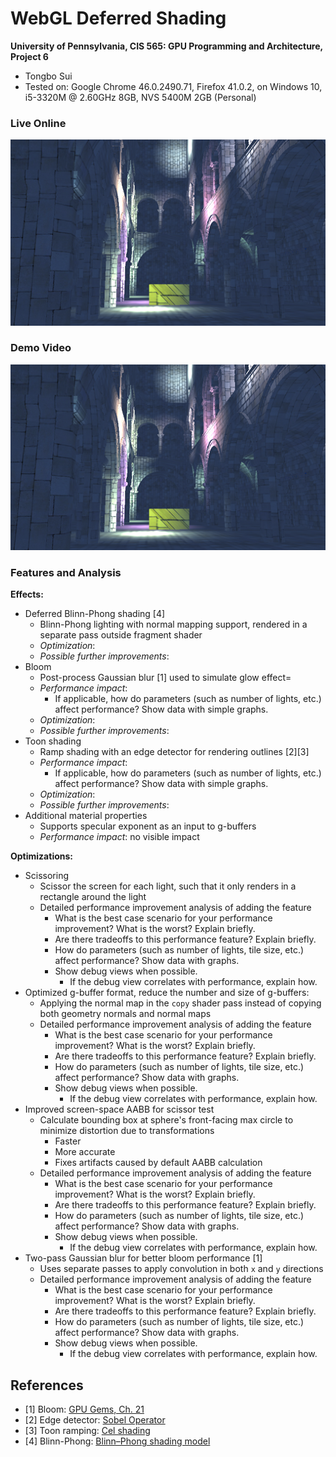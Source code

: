 WebGL Deferred Shading
======================

**University of Pennsylvania, CIS 565: GPU Programming and Architecture, Project 6**

* Tongbo Sui
* Tested on: Google Chrome 46.0.2490.71, Firefox 41.0.2, on Windows 10, i5-3320M @ 2.60GHz 8GB, NVS 5400M 2GB (Personal)

### Live Online

[![](img/thumb.png)](http://TODO.github.io/Project6-WebGL-Deferred-Shading)

### Demo Video

[![](img/video.png)](TODO)

### Features and Analysis

**Effects:**

* Deferred Blinn-Phong shading [4]
  * Blinn-Phong lighting with normal mapping support, rendered in a separate pass outside fragment shader
  * *Optimization*:
  * *Possible further improvements*: 
* Bloom
  * Post-process Gaussian blur [1] used to simulate glow effect=
  * *Performance impact*:
    * If applicable, how do parameters (such as number of lights, etc.)
      affect performance? Show data with simple graphs.
  * *Optimization*:
  * *Possible further improvements*: 
* Toon shading
  * Ramp shading with an edge detector for rendering outlines [2][3]
  * *Performance impact*:
    * If applicable, how do parameters (such as number of lights, etc.)
      affect performance? Show data with simple graphs.
  * *Optimization*:
  * *Possible further improvements*: 
* Additional material properties
  * Supports specular exponent as an input to g-buffers
  * *Performance impact*: no visible impact

**Optimizations:**
* Scissoring
  * Scissor the screen for each light, such that it only renders in a rectangle around the light
  * Detailed performance improvement analysis of adding the feature
    * What is the best case scenario for your performance improvement? What is
      the worst? Explain briefly.
    * Are there tradeoffs to this performance feature? Explain briefly.
    * How do parameters (such as number of lights, tile size, etc.) affect
      performance? Show data with graphs.
    * Show debug views when possible.
      * If the debug view correlates with performance, explain how.
* Optimized g-buffer format, reduce the number and size of g-buffers:
  * Applying the normal map in the `copy` shader pass instead of copying both geometry normals and normal maps
  * Detailed performance improvement analysis of adding the feature
    * What is the best case scenario for your performance improvement? What is
      the worst? Explain briefly.
    * Are there tradeoffs to this performance feature? Explain briefly.
    * How do parameters (such as number of lights, tile size, etc.) affect
      performance? Show data with graphs.
    * Show debug views when possible.
      * If the debug view correlates with performance, explain how.
* Improved screen-space AABB for scissor test
  * Calculate bounding box at sphere's front-facing max circle to minimize distortion due to transformations
    * Faster
    * More accurate
    * Fixes artifacts caused by default AABB calculation
  * Detailed performance improvement analysis of adding the feature
    * What is the best case scenario for your performance improvement? What is
      the worst? Explain briefly.
    * Are there tradeoffs to this performance feature? Explain briefly.
    * How do parameters (such as number of lights, tile size, etc.) affect
      performance? Show data with graphs.
    * Show debug views when possible.
      * If the debug view correlates with performance, explain how.
* Two-pass Gaussian blur for better bloom performance [1]
  * Uses separate passes to apply convolution in both `x` and `y` directions
  * Detailed performance improvement analysis of adding the feature
    * What is the best case scenario for your performance improvement? What is
      the worst? Explain briefly.
    * Are there tradeoffs to this performance feature? Explain briefly.
    * How do parameters (such as number of lights, tile size, etc.) affect
      performance? Show data with graphs.
    * Show debug views when possible.
      * If the debug view correlates with performance, explain how.

## References

* [1] Bloom: [GPU Gems, Ch. 21](http://http.developer.nvidia.com/GPUGems/gpugems_ch21.html)
* [2] Edge detector: [Sobel Operator](https://en.wikipedia.org/wiki/Sobel_operator)
* [3] Toon ramping: [Cel shading](http://prideout.net/blog/?p=22#toon)
* [4] Blinn-Phong: [Blinn–Phong shading model](https://en.wikipedia.org/wiki/Blinn%E2%80%93Phong_shading_model)